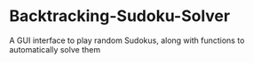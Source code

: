 # Backtracking-Sudoku-Solver
A GUI interface to play random Sudokus, along with functions to automatically solve them
